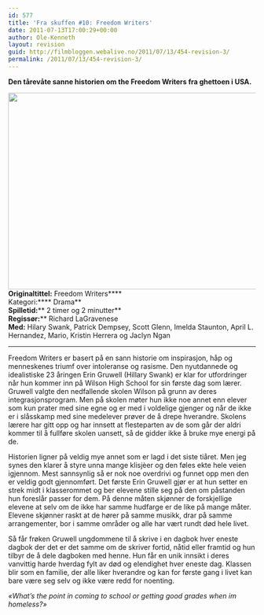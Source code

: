 ```yaml
---
id: 577
title: 'Fra skuffen #10: Freedom Writers'
date: 2011-07-13T17:00:29+00:00
author: Ole-Kenneth
layout: revision
guid: http://filmbloggen.webalive.no/2011/07/13/454-revision-3/
permalink: /2011/07/13/454-revision-3/
---
```

**Den tårevåte sanne historien om the Freedom Writers fra ghettoen i USA.**

[<img class="alignnone size-full wp-image-456" title="Film Title: Freedom Writers" src="http://filmbloggen.webalive.no/files/2011/06/freedom-writers-e1310569090809.jpg" alt="" width="600" height="400" />](http://filmbloggen.webalive.no/files/2011/06/freedom-writers-e1310569090809.jpg)  
****Originaltittel:**** Freedom Writers****  
Kategori:**** Drama**  
**Spilletid:**** 2 timer og 2 minutter**  
**Regissør:**** Richard LaGravenese  
**Med:** Hilary Swank, Patrick Dempsey, Scott Glenn, Imelda Staunton, April L. Hernandez, Mario, Kristin Herrera og Jaclyn Ngan  
****  
Freedom Writers er basert på en sann historie om inspirasjon, håp og menneskenes triumf over intoleranse og rasisme. Den nyutdannede og idealistiske 23 åringen Erin Gruwell (Hillary Swank) er klar for utfordringer når hun kommer inn på Wilson High School for sin første dag som lærer. Gruwell valgte den nedfallende skolen Wilson på grunn av deres integrasjonsprogram. Men på skolen møter hun ikke noe annet enn elever som kun prater med sine egne og er med i voldelige gjenger og når de ikke er i slåsskamp med sine medelever prøver de å drepe hverandre. Skolens lærere har gitt opp og har innsett at flesteparten av de som går der aldri kommer til å fullføre skolen uansett, så de gidder ikke å bruke mye energi på de.

Historien ligner på veldig mye annet som er lagd i det siste tiåret. Men jeg synes den klarer å styre unna mange klisjèer og den føles ekte hele veien igjennom. Mest sannsynlig så er nok noe overdrivi og funnet opp men den er veldig godt gjennomført. Det første Erin Gruwell gjør er at hun setter en strek midt i klasserommet og ber elevene stille seg på den om påstanden hun foreslår passer for dem. På denne måten skjønner de forskjellige elevene at selv om de ikke har samme hudfarge er de like på mange måter. Elevene skjønner raskt at de hører på samme musikk, drar på samme arrangementer, bor i samme områder og alle har vært rundt død hele livet.

Så får frøken Gruwell ungdommene til å skrive i en dagbok hver eneste dagbok der det er det samme om de skriver fortid, nåtid eller framtid og hun tilbyr de å dele dagboken med henne. Hun får en unik innsikt i deres vanvittig harde hverdag fylt av død og elendighet hver eneste dag. Klassen blir som en familie, der alle liker hverandre og kan for første gang i livet kan bare være seg selv og ikke være redd for noenting.

_&laquo;What&#8217;s the point in coming to school or getting good grades when im homeless?&raquo;_